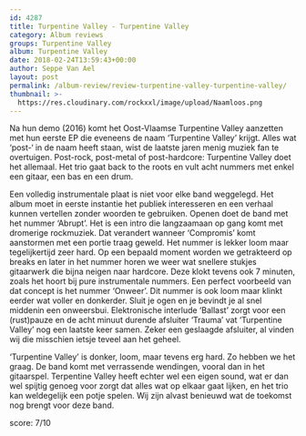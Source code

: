 ```yaml
---
id: 4287
title: Turpentine Valley - Turpentine Valley
category: Album reviews
groups: Turpentine Valley
album: Turpentine Valley
date: 2018-02-24T13:59:43+00:00
author: Seppe Van Ael
layout: post
permalink: /album-review/review-turpentine-valley-turpentine-valley/
thumbnail: >-
  https://res.cloudinary.com/rockxxl/image/upload/Naamloos.png
---
```

Na hun demo (2016) komt het Oost-Vlaamse Turpentine Valley aanzetten met hun eerste EP die eveneens de naam ‘Turpentine Valley’ krijgt. Alles wat ‘post-‘ in de naam heeft staan, wist de laatste jaren menig muziek fan te overtuigen. Post-rock, post-metal of post-hardcore: Turpentine Valley doet het allemaal. Het trio gaat back to the roots en vult acht nummers met enkel een gitaar, een bas en een drum.

Een volledig instrumentale plaat is niet voor elke band weggelegd. Het album moet in eerste instantie het publiek interesseren en een verhaal kunnen vertellen zonder woorden te gebruiken. Openen doet de band met het nummer ‘Abrupt’. Het is een intro die langzaamaan op gang komt met dromerige rockmuziek. Dat verandert wanneer ‘Compromis’ komt aanstormen met een portie traag geweld. Het nummer is lekker loom maar tegelijkertijd zeer hard. Op een bepaald moment worden we getrakteerd op breaks en later in het nummer horen we weer wat snellere stukjes gitaarwerk die bijna neigen naar hardcore. Deze klokt tevens ook 7 minuten, zoals het hoort bij pure instrumentale nummers. Een perfect voorbeeld van dat concept is het nummer ‘Onweer’. Dit nummer is ook loom maar klinkt eerder wat voller en donkerder. Sluit je ogen en je bevindt je al snel middenin een onweersbui. Elektronische interlude ‘Ballast’ zorgt voor een (rust)pauze en de acht minuut durende afsluiter ‘Trauma’ vat ‘Turpentine Valley’ nog een laatste keer samen. Zeker een geslaagde afsluiter, al vinden wij die misschien ietsje teveel aan het geheel.

‘Turpentine Valley’ is donker, loom, maar tevens erg hard. Zo hebben we het graag. De band komt met verrassende wendingen, vooral dan in het gitaarspel. Terpentine Valley heeft echter wel een eigen sound, wat er dan wel spijtig genoeg voor zorgt dat alles wat op elkaar gaat lijken, en het trio kan weldegelijk een potje spelen. Wij zijn alvast benieuwd wat de toekomst nog brengt voor deze band.

score: 7/10
